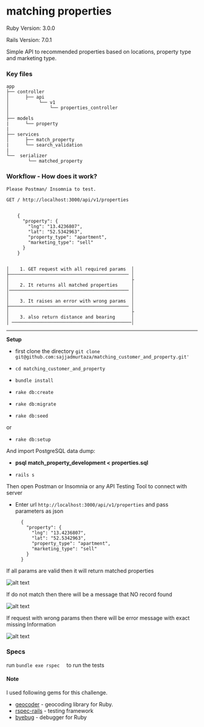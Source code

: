 # matching properties

Ruby Version: 3.0.0

Rails Version: 7.0.1

Simple API to recommended properties based on locations, property type and marketing type.

### Key files

    
    app
    ├── controller
    │      ├── api                             
    │           └── v1                        
    │               └── properties_controller  
    │
    ├── models                    
    |      └── property
    |
    ├── services
    │      ├── match_property 
    |      └── search_validation 
    |
    └──  serializer
            └── matched_property
    

### Workflow - How does it work?

    Please Postman/ Insomnia to test.

    GET / http://localhost:3000/api/v1/properties

    
        {
          "property": {
            "lng": "13.4236807",
            "lat": "52.5342963",
            "property_type": "apartment",
            "marketing_type": "sell"
          }
        }
    
 
    │    1. GET request with all required params  │ 
    ├──────────────────────────────────────────── │     
    │                                             ├                        
    │    2. It returns all matched properties     │               
    │──────────────────────────────────────────── │
    │                                             │
    │    3. It raises an error with wrong params  │
    ├──────────────────────────────────────────── │ 
    │                                             ├       
    │    3. also return distance and bearing      │ 
    │ ────────────────────────────────────────────│

***
**Setup**

* first clone the directory 
                      ```
                      git clone git@github.com:sajjadmurtaza/matching_customer_and_property.git'
                      ```
 *  ```cd matching_customer_and_property```

 *  ```bundle install ```
 *  ```rake db:create```
 *  ```rake db:migrate```
 *  ```rake db:seed```

 or

 *  ```rake db:setup```

And import PostgreSQL data dump:

 * **psql match_property_development < properties.sql**
 
 *  ```rails s ```
 
 Then open Postman or Insomnia or any API Testing Tool to connect with server
 
 * Enter url ```http://localhost:3000/api/v1/properties``` and pass parameters as json


    ```
      {
        "property": {
          "lng": "13.4236807",
          "lat": "52.5342963",
          "property_type": "apartment",
          "marketing_type": "sell"
        }
      }
    ```

If all params are valid then it will return matched properties

![alt text](https://raw.githubusercontent.com/sajjadmurtaza/SchedulyBridge/master/app/assets/images/1.png "MP3 Screenshot")


If do not match then there will be a message that NO record found

![alt text](https://raw.githubusercontent.com/sajjadmurtaza/SchedulyBridge/master/app/assets/images/2.png "MP3 Screenshot")


If request with wrong params then there will be error message with exact missing Information

![alt text](https://raw.githubusercontent.com/sajjadmurtaza/SchedulyBridge/master/app/assets/images/3.png "MP3 Screenshot")

### Specs

run ``` bundle exe rspec   ``` to run the tests

#### Note
I used following gems for this challenge.

* [geocoder](http://www.rubygeocoder.com/) - geocoding library for Ruby.
* [rspec-rails](https://github.com/rspec/rspec-rails) - testing framework
* [byebug](https://github.com/deivid-rodriguez/byebug) -  debugger for Ruby